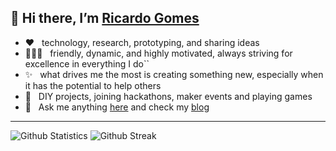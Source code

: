 ## 👋 Hi there, I’m [Ricardo Gomes](https://ricardo.heptasoft.com/aboutme/)

- ❤️ &nbsp; technology, research, prototyping, and sharing ideas
- 🧔🏻‍♂️ &nbsp; friendly, dynamic, and highly motivated, always striving for excellence in everything I do``
- ✨ &nbsp; what drives me the most is creating something new, especially when it has the potential to help others
- 👾 &nbsp; DIY projects, joining hackathons, maker events and playing games
- 💬 &nbsp; Ask me anything [here](https://github.com/organom/organom/issues/) and check my [blog](https://ricardo.heptasoft.com)
----

![Github Statistics](https://github-readme-stats-eight-theta.vercel.app/api?username=organom&show_icons=true&hide_border=true&theme=dark&include_all_commits=true&count_private=true)
![Github Streak](https://github-readme-streak-stats.herokuapp.com/?user=organom&theme=dark&hide_border=true)
<!-- ![Most Used Languages](https://github-readme-stats-eight-theta.vercel.app/api/top-langs/?username=organom&show_icons=true&theme=dark&hide_border=true&include_all_commits=true&count_private=true&layout=compact&langs_count=8&hide=c,c%2B%2B)
-->
